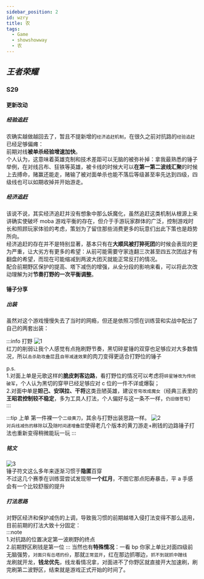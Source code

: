 ```yaml
---
sidebar_position: 2
id: wzry
title: 农
tags:
  - Game
  - showshowway
  - 农
---
```


## _王者荣耀_

### S29

#### 更新改动

##### 经验追赶

农确实越做越回去了，暂且不提新增的`经济追赶机制`，在很久之前对抗路的`经验追赶`已经足够偏瘫：  
前期对线**被单杀经验增速加快**。  
个人认为，这意味着英雄克制和技术差距可以无脑的被弥补掉：拿我最熟悉的锤子举例，在对线吕布、狂铁等英雄，被卡线的时候大可以**在第一第二波线汇聚**的时候上去搏命，赌赢还能走，赌输了被对面单杀也能不落后等级甚至率先达到四级，四级线也可以如期收掉并开始游走。

##### 经济追赶

该说不说，其实经济追赶并没有想象中那么妖魔化，虽然追赶这类机制从根源上来讲确实使破坏 moba 游戏平衡的存在，但介于手游玩家群体的广泛，控制游戏时长和照顾玩家体验的考虑，策划为了留住那些消费更多的玩意们出此下策也是趋势所向。  
经济追赶的存在并不是特别显著，基本只有在**大顺风被打猝死团**的时候会表现的更为严重，让大劣方有更多的希望：从前可能需要守家连翻三次甚至四五次团战才有翻盘的希望，而现在可能缩减到两波大团灭就能正常反打的情况。  
配合前期野区保护的提高、塔下减伤的增强，从全分段的影响来看，可以将此次改动理解为对**节奏打野的一次平衡调整**。

#### 锤子分享

##### 出装

虽然对这个游戏慢慢失去了当时的网瘾，但还是依照习惯在训练营和实战中配出了自己的两套出装：

:::info 打野
![1](https://tvax4.sinaimg.cn/large/005x6vs8ly1h6vbzsnnzsj30r502tjua.jpg)  
红刀的削弱让我个人感觉有点拖刷野节奏，黑切碎星锤的双穿也足够应对大多数情况，所以`击杀助攻叠层`且`自带减速效果`的肉刀变得更适合打野位的锤子

p.s.  
1.对面上单是元歌这样的**脆皮刺客边路**，看打野位的情况可以考虑将`碎星锤改为传统破军`，个人认为黑切的穿甲已经足够应对 c 位的一件不详或爆裂；  
2.对面中单是**妲己、安琪拉、干将**这类丑陋英雄，建议`苍穹改成魔女`（经典三表里的**王昭君控制较不稳定**，多为工具人打法，个人偏好与这一条不一样，`仍旧做苍穹`）  
:::

:::tip 上单
第一件裸一个`二级黄刀`，其余与打野出装思路一样。
![2](https://tva1.sinaimg.cn/large/005x6vs8ly1h6vcedbw8tj30w304etb8.jpg)  
`对兵线减伤的移除`以及`随时间递增叠层`使得老几个版本的黄刀游走+刷钱的边路锤子打法也重新变得稍微能玩一玩
:::

##### 铭文

![3](https://tvax4.sinaimg.cn/large/005x6vs8ly1h6vcirgzpkj30b30c3dit.jpg)  
锤子符文这么多年来逐渐习惯于**隐匿**百穿  
不过这几个赛季在训练营尝试发现带**一个红月**，不图它那点阳寿暴击，平 a 手感会有一个比较舒服的提升

##### 打法思路

对野区经济和保护减伤的上调，导致我习惯的前期越塔入侵打法变得不那么适用，目前前期的打法大致十分固定：  
:::note  
1.对抗路的位置决定第一波刷野的终点  
2.前期野区刷钱是第一位
:::
当然也有**特殊情况**：一看 bp 你家上单比对面四级前无脑强势，`对面只有怂塔的份`，那就`正常蓝开`，红在那边抓哪边，`抓不到就抓中蹭线`  
龙刷就开龙，**钱龙优先**，线龙看情况拿，对面进不了你野区就直接开大加速刷，刷完刷第二波野区，结束就是游戏正式开始的时间了。

